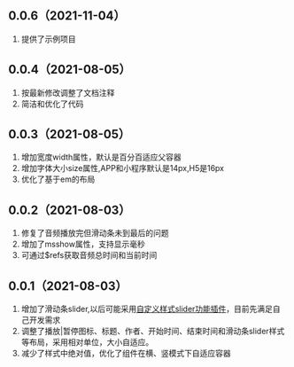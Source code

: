 ## 0.0.6（2021-11-04）
1. 提供了示例项目
## 0.0.4（2021-08-05）
1. 按最新修改调整了文档注释
2. 简洁和优化了代码
## 0.0.3（2021-08-05）
1. 增加宽度width属性，默认是百分百适应父容器
2. 增加字体大小size属性,APP和小程序默认是14px,H5是16px
3. 优化了基于em的布局

## 0.0.2（2021-08-03）
1. 修复了音频播放完但滑动条未到最后的问题
2. 增加了msshow属性，支持显示毫秒
3. 可通过$refs获取音频总时间和当前时间


## 0.0.1（2021-08-03）
1. 增加了滑动条slider,以后可能采用[自定义样式slider功能插件](https://ext.dcloud.net.cn/plugin?id=1825)，目前先满足自己开发需求
2. 调整了播放|暂停图标、标题、作者、开始时间、结束时间和滑动条slider样式等布局，采用相对单位，大小自适应。
3. 减少了样式中绝对值，优化了组件在横、竖模式下自适应容器
